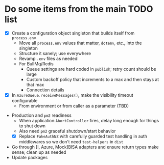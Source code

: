 # Do some items from the main TODO list

-  [x] Create a configuration object singleton that builds itself from `process.env`
   -  Move all `process.env` values that matter, `dotenv`, etc., into the singleton
   -  Structure it sanely; use everywhere
   -  Revamp `.env` files as needed
   -  For BullMq/Redis
      -  Queue settings are hard coded in `publish`; retry count should be large
      -  Custom backoff policy that increments to a max and then stays at that max
      -  Connection details
-  [x] In `AzureQueue.receiveMessages()`, make the visibility timeout configurable
   -  From environment or from caller as a parameter (TBD)
-  Production and `pm2` readiness
   -  When application `AbortController` fires, delay long enough for things to shut down
   -  Also need `pm2` graceful shutdown/start behavior
   -  [x] Replace `FakeAuthNZ` with carefully guarded test handling in auth middlewares so we don't need `test-helpers` in `dist`
-  Go through [I, Azure, Mock]BISA adapters and ensure return types make sense; clean up as needed
-  Update packages
